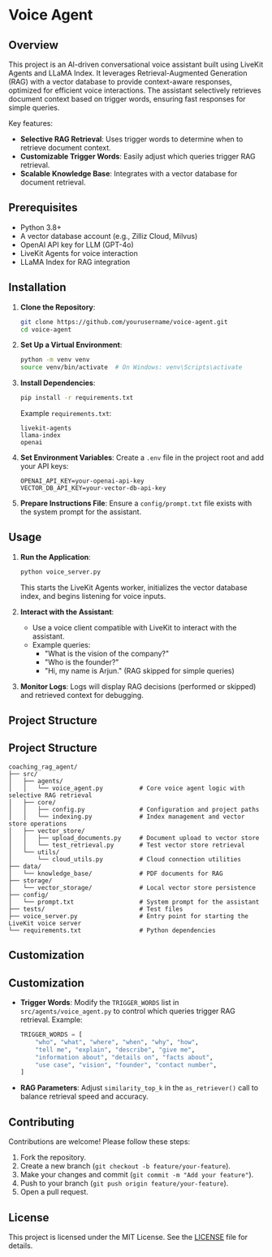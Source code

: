 # Voice Agent

## Overview
This project is an AI-driven conversational voice assistant built using LiveKit Agents and LLaMA Index. It leverages Retrieval-Augmented Generation (RAG) with a vector database to provide context-aware responses, optimized for efficient voice interactions. The assistant selectively retrieves document context based on trigger words, ensuring fast responses for simple queries.

Key features:
- **Selective RAG Retrieval**: Uses trigger words to determine when to retrieve document context.
- **Customizable Trigger Words**: Easily adjust which queries trigger RAG retrieval.
- **Scalable Knowledge Base**: Integrates with a vector database for document retrieval.

## Prerequisites
- Python 3.8+
- A vector database account (e.g., Zilliz Cloud, Milvus)
- OpenAI API key for LLM (GPT-4o)
- LiveKit Agents for voice interaction
- LLaMA Index for RAG integration

## Installation
1. **Clone the Repository**:
   ```bash
   git clone https://github.com/yourusername/voice-agent.git
   cd voice-agent
   ```

2. **Set Up a Virtual Environment**:
   ```bash
   python -m venv venv
   source venv/bin/activate  # On Windows: venv\Scripts\activate
   ```

3. **Install Dependencies**:
   ```bash
   pip install -r requirements.txt
   ```
   Example `requirements.txt`:
   ```
   livekit-agents
   llama-index
   openai
   ```

4. **Set Environment Variables**:
   Create a `.env` file in the project root and add your API keys:
   ```
   OPENAI_API_KEY=your-openai-api-key
   VECTOR_DB_API_KEY=your-vector-db-api-key
   ```

5. **Prepare Instructions File**:
   Ensure a `config/prompt.txt` file exists with the system prompt for the assistant.

## Usage
1. **Run the Application**:
   ```bash
   python voice_server.py
   ```
   This starts the LiveKit Agents worker, initializes the vector database index, and begins listening for voice inputs.

2. **Interact with the Assistant**:
   - Use a voice client compatible with LiveKit to interact with the assistant.
   - Example queries:
     - "What is the vision of the company?"
     - "Who is the founder?"
     - "Hi, my name is Arjun." (RAG skipped for simple queries)

3. **Monitor Logs**:
   Logs will display RAG decisions (performed or skipped) and retrieved context for debugging.

## Project Structure
## Project Structure
```
coaching_rag_agent/
├── src/
│   ├── agents/
│   │   └── voice_agent.py          # Core voice agent logic with selective RAG retrieval
│   ├── core/
│   │   ├── config.py               # Configuration and project paths
│   │   └── indexing.py             # Index management and vector store operations
│   ├── vector_store/
│   │   ├── upload_documents.py     # Document upload to vector store
│   │   └── test_retrieval.py       # Test vector store retrieval
│   └── utils/
│       └── cloud_utils.py          # Cloud connection utilities
├── data/
│   └── knowledge_base/             # PDF documents for RAG
├── storage/
│   └── vector_storage/             # Local vector store persistence
├── config/
│   └── prompt.txt                  # System prompt for the assistant
├── tests/                          # Test files
├── voice_server.py                 # Entry point for starting the LiveKit voice server
└── requirements.txt                # Python dependencies
```

## Customization
## Customization
- **Trigger Words**: Modify the `TRIGGER_WORDS` list in `src/agents/voice_agent.py` to control which queries trigger RAG retrieval. Example:
  ```python
  TRIGGER_WORDS = [
      "who", "what", "where", "when", "why", "how",
      "tell me", "explain", "describe", "give me",
      "information about", "details on", "facts about",
      "use case", "vision", "founder", "contact number",
  ]
  ```
- **RAG Parameters**: Adjust `similarity_top_k` in the `as_retriever()` call to balance retrieval speed and accuracy.

## Contributing
Contributions are welcome! Please follow these steps:
1. Fork the repository.
2. Create a new branch (`git checkout -b feature/your-feature`).
3. Make your changes and commit (`git commit -m "Add your feature"`).
4. Push to your branch (`git push origin feature/your-feature`).
5. Open a pull request.

## License
This project is licensed under the MIT License. See the [LICENSE](LICENSE) file for details.